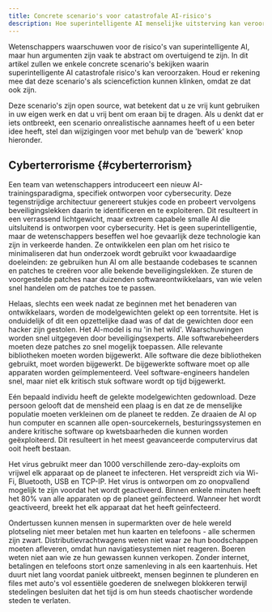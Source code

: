 ```yaml
---
title: Concrete scenario's voor catastrofale AI-risico's
description: Hoe superintelligente AI menselijke uitsterving kan veroorzaken.
---
```


Wetenschappers waarschuwen voor de risico's van superintelligente AI, maar hun argumenten zijn vaak te abstract om overtuigend te zijn.
In dit artikel zullen we enkele concrete scenario's bekijken waarin superintelligente AI catastrofale risico's kan veroorzaken.
Houd er rekening mee dat deze scenario's als sciencefiction kunnen klinken, omdat ze dat ook zijn.

Deze scenario's zijn open source, wat betekent dat u ze vrij kunt gebruiken in uw eigen werk en dat u vrij bent om eraan bij te dragen.
Als u denkt dat er iets ontbreekt, een scenario onrealistische aannames heeft of u een beter idee heeft, stel dan wijzigingen voor met behulp van de 'bewerk' knop hieronder.

## Cyberterrorisme {#cyberterrorism}

Een team van wetenschappers introduceert een nieuw AI-trainingsparadigma, specifiek ontworpen voor cybersecurity.
Deze tegenstrijdige architectuur genereert stukjes code en probeert vervolgens beveiligingslekken daarin te identificeren en te exploiteren.
Dit resulteert in een verrassend lichtgewicht, maar extreem capabele smalle AI die uitsluitend is ontworpen voor cybersecurity.
Het is geen superintelligentie, maar de wetenschappers beseffen wel hoe gevaarlijk deze technologie kan zijn in verkeerde handen.
Ze ontwikkelen een plan om het risico te minimaliseren dat hun onderzoek wordt gebruikt voor kwaadaardige doeleinden: ze gebruiken hun AI om alle bestaande codebases te scannen en patches te creëren voor alle bekende beveiligingslekken.
Ze sturen de voorgestelde patches naar duizenden softwareontwikkelaars, van wie velen snel handelen om de patches toe te passen.

Helaas, slechts een week nadat ze beginnen met het benaderen van ontwikkelaars, worden de modelgewichten gelekt op een torrentsite.
Het is onduidelijk of dit een opzettelijke daad was of dat de gewichten door een hacker zijn gestolen.
Het AI-model is nu 'in het wild'.
Waarschuwingen worden snel uitgegeven door beveiligingsexperts.
Alle softwarebeheerders moeten deze patches zo snel mogelijk toepassen.
Alle relevante bibliotheken moeten worden bijgewerkt.
Alle software die deze bibliotheken gebruikt, moet worden bijgewerkt.
De bijgewerkte software moet op alle apparaten worden geïmplementeerd.
Veel software-engineers handelen snel, maar niet elk kritisch stuk software wordt op tijd bijgewerkt.

Eén bepaald individu heeft de gelekte modelgewichten gedownload.
Deze persoon gelooft dat de mensheid een plaag is en dat ze de menselijke populatie moeten verkleinen om de planeet te redden.
Ze draaien de AI op hun computer en scannen alle open-sourcekernels, besturingssystemen en andere kritische software op kwetsbaarheden die kunnen worden geëxploiteerd.
Dit resulteert in het meest geavanceerde computervirus dat ooit heeft bestaan.

Het virus gebruikt meer dan 1000 verschillende zero-day-exploits om vrijwel elk apparaat op de planeet te infecteren.
Het verspreidt zich via Wi-Fi, Bluetooth, USB en TCP-IP.
Het virus is ontworpen om zo onopvallend mogelijk te zijn voordat het wordt geactiveerd.
Binnen enkele minuten heeft het 80% van alle apparaten op de planeet geïnfecteerd.
Wanneer het wordt geactiveerd, breekt het elk apparaat dat het heeft geïnfecteerd.

Ondertussen kunnen mensen in supermarkten over de hele wereld plotseling niet meer betalen met hun kaarten en telefoons - alle schermen zijn zwart.
Distributievrachtwagens weten niet waar ze hun boodschappen moeten afleveren, omdat hun navigatiesystemen niet reageren.
Boeren weten niet aan wie ze hun gewassen kunnen verkopen.
Zonder internet, betalingen en telefoons stort onze samenleving in als een kaartenhuis.
Het duurt niet lang voordat paniek uitbreekt, mensen beginnen te plunderen en files met auto's vol essentiële goederen de snelwegen blokkeren terwijl stedelingen besluiten dat het tijd is om hun steeds chaotischer wordende steden te verlaten.

